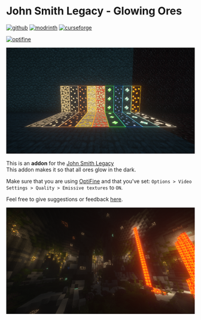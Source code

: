 # John Smith Legacy - Glowing Ores

[![github](https://cdn.jsdelivr.net/npm/@intergrav/devins-badges@3/assets/cozy/available/github_vector.svg)](https://github.com/teunjojo/JSLegacy_GlowingOres)
[![modrinth](https://cdn.jsdelivr.net/npm/@intergrav/devins-badges@3/assets/cozy/available/modrinth_vector.svg)](https://modrinth.com/resourcepack/john-smith-legacy-glowing-ores)
[![curseforge](https://cdn.jsdelivr.net/npm/@intergrav/devins-badges@3/assets/cozy/available/curseforge_vector.svg)](https://www.curseforge.com/minecraft/texture-packs/john-smith-legacy-glowing-ores)

[![optifine](https://cdn.jsdelivr.net/npm/@intergrav/devins-badges@3/assets/compact/requires/optifine_vector.svg)](https://optifine.net/home)

![Overview](images/overview2.png)

This is an **addon** for the [John Smith Legacy](https://www.johnsmithlegacy.co.uk/)    
This addon makes it so that all ores glow in the dark.

Make sure that you are using [OptiFine](https://optifine.net/home) and that you've set: `Options > Video Settings > Quality > Emissive textures` to `ON`.

Feel free to give suggestions or feedback [here](https://github.com/teunjojo/JSLegacy_GlowingOres/issues/new).

![InGame](images/ingame1.png)
